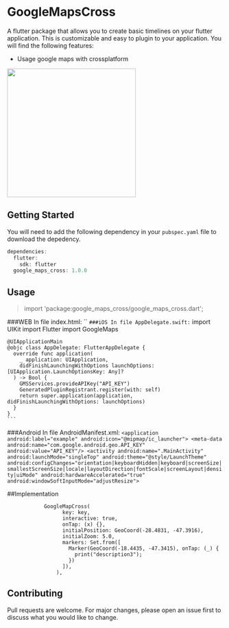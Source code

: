 # GoogleMapsCross

A flutter package that allows you to create basic timelines on your flutter application. This is customizable and easy to plugin to your application. You will find the following features:

* Usage google maps with crossplatform

<image src="https://github.com/zapiti/google_maps_cross/blob/main/maps.png" height="300em"/>

## Getting Started

You will need to add the following dependency in your `pubspec.yaml` file to download the depedency.

```dart
dependencies:
  flutter:
    sdk: flutter
  google_maps_cross: 1.0.0
```


## Usage

> import 'package:google_maps_cross/google_maps_cross.dart';

###WEB
    In file index.html:
    ``
    <body id="app-container">
    <script src="https://maps.googleapis.com/maps/api/js?key=API_KEY"></script>
    <script src="main.dart.js?version=2.1.33" type="application/javascript"></script>
    </body>
    ```
###iOS
    In file AppDelegate.swift:
    ```
    import UIKit
    import Flutter
    import GoogleMaps

    @UIApplicationMain
    @objc class AppDelegate: FlutterAppDelegate {
      override func application(
        _ application: UIApplication,
        didFinishLaunchingWithOptions launchOptions: [UIApplication.LaunchOptionsKey: Any]?
      ) -> Bool {
        GMSServices.provideAPIKey("API_KEY")
        GeneratedPluginRegistrant.register(with: self)
        return super.application(application, didFinishLaunchingWithOptions: launchOptions)
      }
    }
    ```
###Android
    In file AndroidManifest.xml:
    ```
       <application
            android:label="example"
            android:icon="@mipmap/ic_launcher">
           <meta-data android:name="com.google.android.geo.API_KEY"
               android:value="API_KEY"/>
            <activity
                android:name=".MainActivity"
                android:launchMode="singleTop"
                android:theme="@style/LaunchTheme"
                android:configChanges="orientation|keyboardHidden|keyboard|screenSize|smallestScreenSize|locale|layoutDirection|fontScale|screenLayout|density|uiMode"
                android:hardwareAccelerated="true"
                android:windowSoftInputMode="adjustResize">
    ```


##Implementation

```
            GoogleMapCross(
                  key: key,
                  interactive: true,
                  onTap: (x) {},
                  initialPosition: GeoCoord(-28.4831, -47.3916),
                  initialZoom: 5.0,
                  markers: Set.from([
                    Marker(GeoCoord(-18.4435, -47.3415), onTap: (_) {
                      print("description3");
                    })
                  ]),
                ),
```

## Contributing

Pull requests are welcome. For major changes, please open an issue first to discuss what you would like to change.

